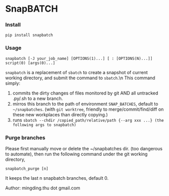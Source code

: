 # SnapBATCH

### Install 
```
pip install snapbatch
```

### Usage
```
snapbatch [-J your_job_name] [OPTIONS(1)...] [ : [OPTIONS(N)...]] script(0) [args(0)...]
```

`snapbatch` is a replacement of `sbatch` to create a snapshot of current working directory, and submit the command to `sbatch`.\n
This command simply:
1. commits the dirty changes of files monitored by git AND all untracked .py/.sh to a new branch. 
2. mirros this branch to the path of environment `SNAP_BATCHES`, default to `~/snapbatches`. (with `git worktree`, friendly to merge/commit/find/diff on these new workplaces than directly copying.)
3. runs `sbatch --chdir /copied_path/relative/path {--arg xxx ...} (the following args to snapbatch)`

### Purge branches
Please first manually move or delete the ~/snapbatches dir. (too dangerous to automate), then run the following command under the git working directory,
```
snapbatch_purge [n]
```
It keeps the last n snapbatch branches, default 0.

Author: mingding.thu dot gmail.com
